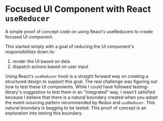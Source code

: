 # Focused UI Component with React `useReducer`
A simple proof of concept code on using React's useReducers to create focused UI component.

This started simply with a goal of reducing the UI component's responsibilities down to:
1. render the UI based on data
2. dispatch actions based on user input

Using React's `useReducer` hook is a straight forward way on creating a structured design to support
this goal. The real challenge was figuring out how to test these UI components. While I could have followed
testing-library's suggestion to test them in an "integrated" way, I wasn't satisfied because I believe
that there is a natural boundary created when you adopt the event-sourcing pattern recommended by Redux and
`useReducer`. This natural boundary is begging to be tested. This proof of concept is an
exploration into testing this boundary.